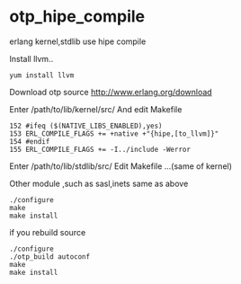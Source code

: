 # otp_hipe_compile
erlang kernel,stdlib use hipe compile

Install llvm..

```shell
yum install llvm
```

Download otp source http://www.erlang.org/download

Enter /path/to/lib/kernel/src/
And edit Makefile

```shell
152 #ifeq ($(NATIVE_LIBS_ENABLED),yes)
153 ERL_COMPILE_FLAGS += +native +"{hipe,[to_llvm]}"
154 #endif
155 ERL_COMPILE_FLAGS += -I../include -Werror
```

Enter /path/to/lib/stdlib/src/
Edit Makefile ...(same of kernel)


Other module ,such as sasl,inets same as above

```shell
./configure
make
make install
```

if you rebuild source
```shell
./configure
./otp_build autoconf
make
make install
```
